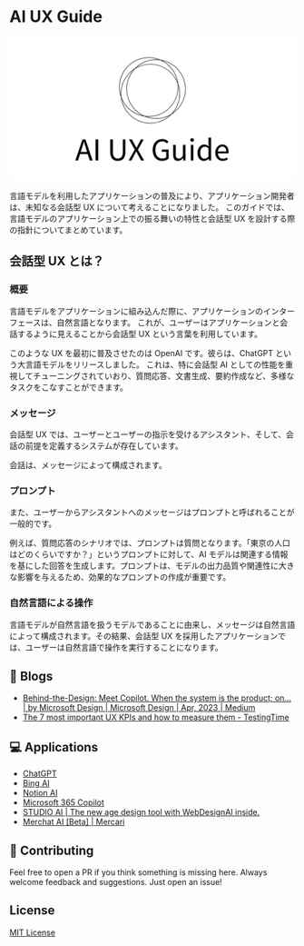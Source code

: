 # AI UX Guide

![AI UX Guide](./main.png)

言語モデルを利用したアプリケーションの普及により、アプリケーション開発者は、未知なる会話型 UX について考えることになりました。
このガイドでは、言語モデルのアプリケーション上での振る舞いの特性と会話型 UX を設計する際の指針についてまとめています。

## 会話型 UX とは？

### 概要

言語モデルをアプリケーションに組み込んだ際に、アプリケーションのインターフェースは、自然言語となります。
これが、ユーザーはアプリケーションと会話するように見えることから会話型 UX という言葉を利用しています。

このような UX を最初に普及させたのは OpenAI です。彼らは、ChatGPT という大言語モデルをリリースしました。
これは、特に会話型 AI としての性能を重視してチューニングされていおり、質問応答、文書生成、要約作成など、多様なタスクをこなすことができます。

### メッセージ

会話型 UX では、ユーザーとユーザーの指示を受けるアシスタント、そして、会話の前提を定義するシステムが存在しています。

会話は、メッセージによって構成されます。

### プロンプト

また、ユーザーからアシスタントへのメッセージはプロンプトと呼ばれることが一般的です。

例えば、質問応答のシナリオでは、プロンプトは質問となります。「東京の人口はどのくらいですか？」というプロンプトに対して、AI モデルは関連する情報を基にした回答を生成します。プロンプトは、モデルの出力品質や関連性に大きな影響を与えるため、効果的なプロンプトの作成が重要です。

### 自然言語による操作

言語モデルが自然言語を扱うモデルであることに由来し、メッセージは自然言語によって構成されます。その結果、会話型 UX を採用したアプリケーションでは、ユーザーは自然言語で操作を実行することになります。

## 📃 Blogs

- [Behind-the-Design: Meet Copilot. When the system is the product; on… | by Microsoft Design | Microsoft Design | Apr, 2023 | Medium](https://medium.com/microsoft-design/behind-the-design-meet-copilot-2c68182a0e70)
- [The 7 most important UX KPIs and how to measure them - TestingTime](https://www.testingtime.com/en/blog/important-ux-kpis/)

## 💻 Applications

- [ChatGPT](https://openai.com/blog/chatgpt)
- [Bing AI](https://www.microsoft.com/ja-jp/bing?form=MA13FJ)
- [Notion AI](https://www.notion.so/ja-jp/product/ai)
- [Microsoft 365 Copilot](https://blogs.windows.com/japan/2023/03/28/introducing-microsoft-365-copilot-a-whole-new-way-to-work/)
- [STUDIO AI | The new age design tool with WebDesignAI inside.](https://studio.design/?ref=producthunt)
- [Merchat AI [Beta] | Mercari](https://www.mercari.com/merchat/)

## 🤝 Contributing

Feel free to open a PR if you think something is missing here. Always welcome feedback and suggestions. Just open an issue!

## License

[MIT License](/LICENSE.md)
